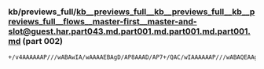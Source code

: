 ### kb/previews_full/kb__previews_full__kb__previews_full__kb__previews_full__flows__master-first__master-and-slot@guest.har.part043.md.part001.md.part001.md.part001.md (part 002)

```md
+/v4AAAAAAP///wABAwIA/wAAAAEBAgD/AP8AAAD/AP7+/QAC/wIAAAAAAP///wABAQEAAgABAAAAAAAEBAQAAAABAAAAAAAEAwQA//7+APr+/gABAQEAAAAAAAICAQAAAQIA/f39AAAAAAAAAP8AAQEAAAIB
```

```
